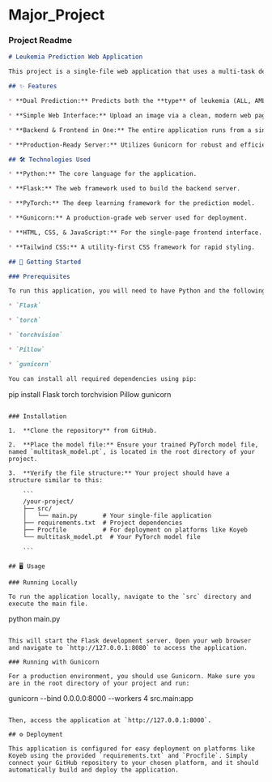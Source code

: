 # Major_Project
### Project Readme

```markdown
# Leukemia Prediction Web Application

This project is a single-file web application that uses a multi-task deep learning model to predict the type and grade of leukemia from a blood cell image. The application is built with Flask on the backend and a simple, user-friendly interface on the frontend, allowing for quick and accurate predictions directly from your browser.

## ✨ Features

* **Dual Prediction:** Predicts both the **type** of leukemia (ALL, AML, CLL, CML) and the **grade** (Chronic, Accelerated, Blast).

* **Simple Web Interface:** Upload an image via a clean, modern web page.

* **Backend & Frontend in One:** The entire application runs from a single Python file, simplifying development and deployment.

* **Production-Ready Server:** Utilizes Gunicorn for robust and efficient deployment.

## 🛠️ Technologies Used

* **Python:** The core language for the application.

* **Flask:** The web framework used to build the backend server.

* **PyTorch:** The deep learning framework for the prediction model.

* **Gunicorn:** A production-grade web server used for deployment.

* **HTML, CSS, & JavaScript:** For the single-page frontend interface.

* **Tailwind CSS:** A utility-first CSS framework for rapid styling.

## 🚀 Getting Started

### Prerequisites

To run this application, you will need to have Python and the following libraries installed:

* `Flask`

* `torch`

* `torchvision`

* `Pillow`

* `gunicorn`

You can install all required dependencies using pip:

```

pip install Flask torch torchvision Pillow gunicorn

````

### Installation

1.  **Clone the repository** from GitHub.

2.  **Place the model file:** Ensure your trained PyTorch model file, named `multitask_model.pt`, is located in the root directory of your project.

3.  **Verify the file structure:** Your project should have a structure similar to this:

    ```
    /your-project/
    ├── src/
    │   └── main.py       # Your single-file application
    ├── requirements.txt  # Project dependencies
    ├── Procfile          # For deployment on platforms like Koyeb
    └── multitask_model.pt  # Your PyTorch model file

    ```

## 🖥️ Usage

### Running Locally

To run the application locally, navigate to the `src` directory and execute the main file.

````

python main.py

```

This will start the Flask development server. Open your web browser and navigate to `http://127.0.0.1:8080` to access the application.

### Running with Gunicorn

For a production environment, you should use Gunicorn. Make sure you are in the root directory of your project and run:

```

gunicorn --bind 0.0.0.0:8000 --workers 4 src.main:app

```

Then, access the application at `http://127.0.0.1:8000`.

## ⚙️ Deployment

This application is configured for easy deployment on platforms like Koyeb using the provided `requirements.txt` and `Procfile`. Simply connect your GitHub repository to your chosen platform, and it should automatically build and deploy the application.
```
